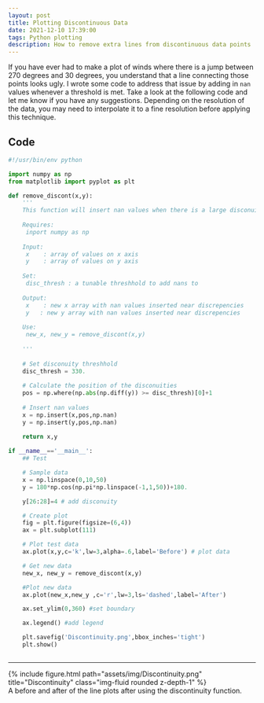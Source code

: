 ```yaml
---
layout: post
title: Plotting Discontinuous Data
date: 2021-12-10 17:39:00
tags: Python plotting
description: How to remove extra lines from discontinuous data points
---
```


If you have ever had to make a plot of winds where there is a jump between 270 degrees and 30 degrees, you understand that a line connecting those points looks ugly. I wrote some code to address that issue by adding in `nan` values whenever a threshold is met. Take a look at the following code and let me know if you have any suggestions. Depending on the resolution of the data, you may need to interpolate it to a fine resolution before applying this technique.

## Code

```python
#!/usr/bin/env python

import numpy as np
from matplotlib import pyplot as plt

def remove_discont(x,y):
    '''
    This function will insert nan values when there is a large disconuity in the y data
    
    Requires:
     inport numpy as np
     
    Input:
     x    : array of values on x axis
     y    : array of values on y axis
    
    Set:
     disc_thresh : a tunable threshhold to add nans to
     
    Output:
     x    : new x array with nan values inserted near discrepencies
     y   : new y array with nan values inserted near discrepencies
     
    Use:
     new_x, new_y = remove_discont(x,y)
    
    '''
    
    # Set disconuity threshhold
    disc_thresh = 330.
    
    # Calculate the position of the disconuities
    pos = np.where(np.abs(np.diff(y)) >= disc_thresh)[0]+1
    
    # Insert nan values
    x = np.insert(x,pos,np.nan)
    y = np.insert(y,pos,np.nan)
    
    return x,y

if __name__=='__main__':
    ## Test

    # Sample data
    x = np.linspace(0,10,50)
    y = 180*np.cos(np.pi*np.linspace(-1,1,50))+180.

    y[26:28]=4 # add disconuity

    # Create plot
    fig = plt.figure(figsize=(6,4))
    ax = plt.subplot(111)

    # Plot test data
    ax.plot(x,y,c='k',lw=3,alpha=.6,label='Before') # plot data

    # Get new data
    new_x, new_y = remove_discont(x,y)

    #Plot new data
    ax.plot(new_x,new_y ,c='r',lw=3,ls='dashed',label='After')

    ax.set_ylim(0,360) #set boundary

    ax.legend() #add legend

    plt.savefig('Discontinuity.png',bbox_inches='tight')
    plt.show()



```

---


<div class="row">
    <div class="col-sm mt-3 mt-md-0">
        {% include figure.html path="assets/img/Discontinuity.png" title="Discontinuity" class="img-fluid rounded z-depth-1" %}
    </div>
</div>
<div class="caption">
    A before and after of the line plots after using the discontinuity function.
</div>


